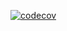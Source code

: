 [![codecov](https://codecov.io/gh/your-username/your-repo/branch/main/graph/badge.svg)](https://codecov.io/gh/your-username/your-repo)
